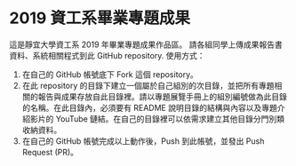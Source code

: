 # 2019 資工系畢業專題成果

這是靜宜大學資工系 2019 年畢業專題成果作品區。
請各組同學上傳成果報告書資料、系統相關程式到此 GitHub repository.
使用方式：
1. 在自己的 GitHub 帳號底下 Fork 這個 repository。
2. 在此 repository 的目錄下建立一個屬於自己組別的次目錄，並把所有專題相關的報告與成果存放自此目錄裡。請以專題展覽手冊上的組別編號做為此目錄的名稱。在此目錄內，必須要有 README 說明目錄的結構與內容以及專題介紹影片的 YouTube 鏈結。在自己的目錄裡可以依需求建立其他目錄分門別類收納資料。
3. 在自己的 GitHub 帳號完成以上動作後，Push 到此帳號，並發出 Push Request (PR)。
